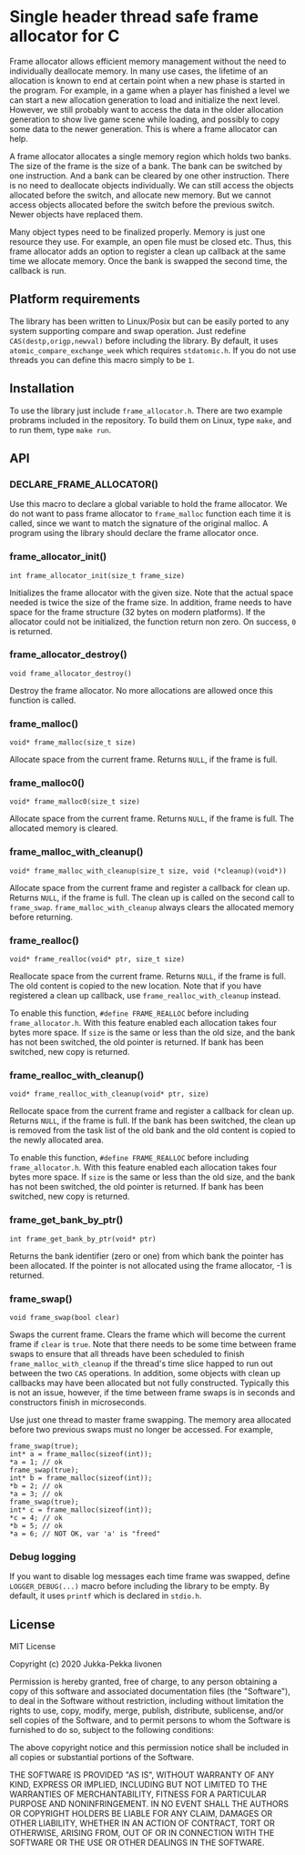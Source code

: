 # Single header thread safe frame allocator for C

Frame allocator allows efficient memory management without the
need to individually deallocate memory. In many use cases, the
lifetime of an allocation is known to end at certain point when
a new phase is started in the program. For example, in a game
when a player has finished a level we can start a new allocation
generation to load and initialize the next level. However, we
still probably want to access the data in the older allocation
generation to show live game scene while loading, and possibly
to copy some data to the newer generation. This is where a
frame allocator can help.

A frame allocator allocates a single memory region which holds
two banks. The size of the frame is the size of a bank. The bank
can be switched by one instruction. And a bank can be cleared
by one other instruction. There is no need to deallocate objects
individually. We can still access the objects allocated before
the switch, and allocate new memory. But we cannot access objects
allocated before the switch before the previous switch. Newer
objects have replaced them.

Many object types need to be finalized properly. Memory is just
one resource they use. For example, an open file must be closed
etc. Thus, this frame allocator adds an option to register a
clean up callback at the same time we allocate memory. Once
the bank is swapped the second time, the callback is run.

## Platform requirements

The library has been written to Linux/Posix but can be easily
ported to any system supporting compare and swap operation. Just
redefine `CAS(destp,origp,newval)` before including the library.
By default, it uses `atomic_compare_exchange_week` which requires
`stdatomic.h`. If you do not use threads you can define this macro
simply to be `1`.

## Installation

To use the library just include `frame_allocator.h`. There are
two example probrams included in the repository. To build them
on Linux, type `make`, and to run them, type `make run`.

## API

### DECLARE_FRAME_ALLOCATOR()

Use this macro to declare a global variable to hold the frame
allocator. We do not want to pass frame allocator to `frame_malloc`
function each time it is called, since we want to match the
signature of the original malloc. A program using the library
should declare the frame allocator once.

### frame_allocator_init()

```
int frame_allocator_init(size_t frame_size)
```

Initializes the frame allocator with the given size.
Note that the actual space needed is twice the
size of the frame size. In addition, frame needs
to have space for the frame structure (32 bytes on modern
platforms). If the allocator
could not be initialized, the function return non zero.
On success, `0` is returned.

### frame_allocator_destroy()

```
void frame_allocator_destroy()
```

Destroy the frame allocator. No more allocations are allowed
once this function is called.

### frame_malloc()

```
void* frame_malloc(size_t size)
```

Allocate space from the current frame. Returns `NULL`,
if the frame is full.

### frame_malloc0()

```
void* frame_malloc0(size_t size)
```

Allocate space from the current frame. Returns `NULL`,
if the frame is full. The allocated memory is cleared.

### frame_malloc_with_cleanup()

```
void* frame_malloc_with_cleanup(size_t size, void (*cleanup)(void*))
```

Allocate space from the current frame and register
a callback for clean up. Returns `NULL`, if the frame
is full. The clean up is called on the second call
to `frame_swap`. `frame_malloc_with_cleanup` always clears
the allocated memory before returning.

### frame_realloc()

```
void* frame_realloc(void* ptr, size_t size)
```

Reallocate space from the current frame. Returns `NULL`,
if the frame is full. The old content is copied to the new
location. Note that if you have registered a clean up
callback, use `frame_realloc_with_cleanup` instead.

To enable this function, `#define FRAME_REALLOC` before
including `frame_allocator.h`. With this feature enabled
each allocation takes four bytes more space. If `size`
is the same or less than the old size, and the bank
has not been switched, the old pointer is returned. If
bank has been switched, new copy is returned.

### frame_realloc_with_cleanup()

```
void* frame_realloc_with_cleanup(void* ptr, size)
```

Rellocate space from the current frame and register
a callback for clean up. Returns `NULL`, if the frame
is full. If the bank has been switched, the clean up
is removed from the task list of the old bank
and the old content is copied to the newly allocated
area.

To enable this function, `#define FRAME_REALLOC` before
including `frame_allocator.h`. With this feature enabled
each allocation takes four bytes more space. If `size`
is the same or less than the old size, and the bank
has not been switched, the old pointer is returned. If
bank has been switched, new copy is returned.

### frame_get_bank_by_ptr()

```
int frame_get_bank_by_ptr(void* ptr)
```

Returns the bank identifier (zero or one) from which
bank the pointer has been allocated. If the pointer
is not allocated using the frame allocator, -1 is
returned.

### frame_swap()

```
void frame_swap(bool clear)
```

Swaps the current frame. Clears the frame which
will become the current frame if `clear` is `true`.
Note that there needs to be some time between
frame swaps to ensure that all threads have
been scheduled to finish `frame_malloc_with_cleanup`
if the thread's time slice happed to run out
between the two `CAS` operations. In addition, some
objects with clean up callbacks may have been allocated
but not fully constructed. Typically this is
not an issue, however, if the time between frame swaps
is in seconds and constructors finish in microseconds.

Use just one thread to master frame swapping.
The memory area allocated before two
previous swaps must no longer be accessed. For
example,

```
frame_swap(true);
int* a = frame_malloc(sizeof(int));
*a = 1; // ok
frame_swap(true);
int* b = frame_malloc(sizeof(int));
*b = 2; // ok
*a = 3; // ok
frame_swap(true);
int* c = frame_malloc(sizeof(int));
*c = 4; // ok
*b = 5; // ok
*a = 6; // NOT OK, var 'a' is "freed"
```

### Debug logging

If you want to disable log messages each time frame was swapped,
define `LOGGER_DEBUG(...)` macro before including the library to be
empty. By default, it uses `printf` which is declared in `stdio.h`.

## License

MIT License

Copyright (c) 2020 Jukka-Pekka Iivonen

Permission is hereby granted, free of charge, to any person obtaining a copy
of this software and associated documentation files (the "Software"), to deal
in the Software without restriction, including without limitation the rights
to use, copy, modify, merge, publish, distribute, sublicense, and/or sell
copies of the Software, and to permit persons to whom the Software is
furnished to do so, subject to the following conditions:

The above copyright notice and this permission notice shall be included in all
copies or substantial portions of the Software.

THE SOFTWARE IS PROVIDED "AS IS", WITHOUT WARRANTY OF ANY KIND, EXPRESS OR
IMPLIED, INCLUDING BUT NOT LIMITED TO THE WARRANTIES OF MERCHANTABILITY,
FITNESS FOR A PARTICULAR PURPOSE AND NONINFRINGEMENT. IN NO EVENT SHALL THE
AUTHORS OR COPYRIGHT HOLDERS BE LIABLE FOR ANY CLAIM, DAMAGES OR OTHER
LIABILITY, WHETHER IN AN ACTION OF CONTRACT, TORT OR OTHERWISE, ARISING FROM,
OUT OF OR IN CONNECTION WITH THE SOFTWARE OR THE USE OR OTHER DEALINGS IN THE
SOFTWARE.
